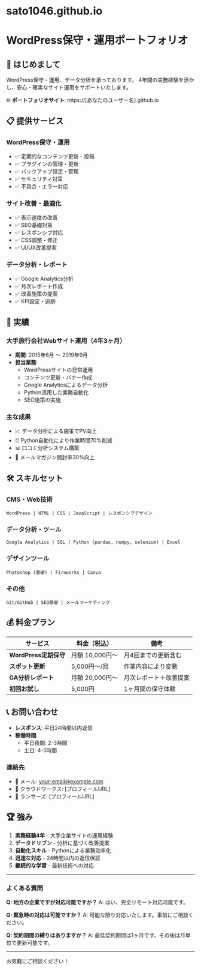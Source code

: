 # sato1046.github.io
# WordPress保守・運用ポートフォリオ

## 👋 はじめまして

WordPress保守・運用、データ分析を承っております。
4年間の実務経験を活かし、安心・確実なサイト運用をサポートいたします。

🌐 **ポートフォリオサイト**: https://[あなたのユーザー名].github.io

## 📋 提供サービス

### WordPress保守・運用
- ✅ 定期的なコンテンツ更新・投稿
- ✅ プラグインの管理・更新
- ✅ バックアップ設定・管理
- ✅ セキュリティ対策
- ✅ 不具合・エラー対応

### サイト改善・最適化
- ✅ 表示速度の改善
- ✅ SEO基礎対策
- ✅ レスポンシブ対応
- ✅ CSS調整・修正
- ✅ UI/UX改善提案

### データ分析・レポート
- ✅ Google Analytics分析
- ✅ 月次レポート作成
- ✅ 改善施策の提案
- ✅ KPI設定・追跡

## 💼 実績

### 大手旅行会社Webサイト運用（4年3ヶ月）
- **期間**: 2015年6月 〜 2019年9月
- **担当業務**: 
  - WordPressサイトの日常運用
  - コンテンツ更新・バナー作成
  - Google Analyticsによるデータ分析
  - Python活用した業務自動化
  - SEO施策の実施

### 主な成果
- 📈 データ分析による施策でPV向上
- ⏰ Python自動化により作業時間70%削減
- 📊 口コミ分析システム構築
- 📧 メールマガジン開封率30%向上

## 🛠 スキルセット

### CMS・Web技術
```
WordPress | HTML | CSS | JavaScript | レスポンシブデザイン
```

### データ分析・ツール
```
Google Analytics | SQL | Python (pandas, numpy, selenium) | Excel
```

### デザインツール
```
Photoshop (基礎) | Fireworks | Canva
```

### その他
```
Git/GitHub | SEO基礎 | メールマーケティング
```

## 💰 料金プラン

| サービス | 料金（税込） | 備考 |
|---------|------------|------|
| **WordPress定期保守** | 月額 10,000円〜 | 月4回までの更新含む |
| **スポット更新** | 5,000円〜/回 | 作業内容により変動 |
| **GA分析レポート** | 月額 20,000円〜 | 月次レポート＋改善提案 |
| **初回お試し** | 5,000円 | 1ヶ月間の保守体験 |

## 📞 お問い合わせ

- **レスポンス**: 平日24時間以内返信
- **稼働時間**: 
  - 平日夜間: 2-3時間
  - 土日: 4-5時間

### 連絡先
- 📧 メール: your-email@example.com
- 💬 クラウドワークス: [プロフィールURL]
- 💬 ランサーズ: [プロフィールURL]

## 🏆 強み

1. **実務経験4年** - 大手企業サイトの運用経験
2. **データドリブン** - 分析に基づく改善提案
3. **自動化スキル** - Pythonによる業務効率化
4. **迅速な対応** - 24時間以内の返信保証
5. **継続的な学習** - 最新技術への対応

---

### よくある質問

**Q: 地方の企業ですが対応可能ですか？**
A: はい、完全リモート対応可能です。

**Q: 緊急時の対応は可能ですか？**
A: 可能な限り対応いたします。事前にご相談ください。

**Q: 契約期間の縛りはありますか？**
A: 最低契約期間は1ヶ月です。その後は月単位で更新可能です。

---

お気軽にご相談ください！
